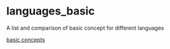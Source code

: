 # languages_basic
A list and comparison of basic concept for different languages

[basic concepts](https://github.com/libin0120/languages_basic/wiki/basic-concepts)
